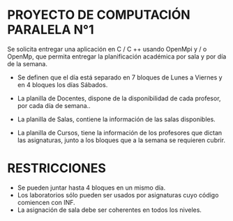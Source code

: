 # PROYECTO DE COMPUTACIÓN PARALELA N°1


Se solicita entregar una aplicación en C / C ++ usando OpenMpi y / o OpenMp, que permita entregar la planificación académica por sala y por día de la semana.


*  Se definen que el día está separado en 7 bloques de Lunes a Viernes y en 4 bloques los
días Sábados.

* La planilla de Docentes, dispone de la disponibilidad de cada profesor, por cada día de
semana..

* La planilla de Salas, contiene la información de las salas disponibles.

*  La planilla de Cursos, tiene la información de los profesores que dictan las asignaturas,
junto a los bloques que a la semana se requieren cubrir.

# RESTRICCIONES

* Se pueden juntar hasta 4 bloques en un mismo día.
*  Los laboratorios sólo pueden ser usados por asignaturas cuyo código comiencen con
INF.
* La asignación de sala debe ser coherentes en todos los niveles.
